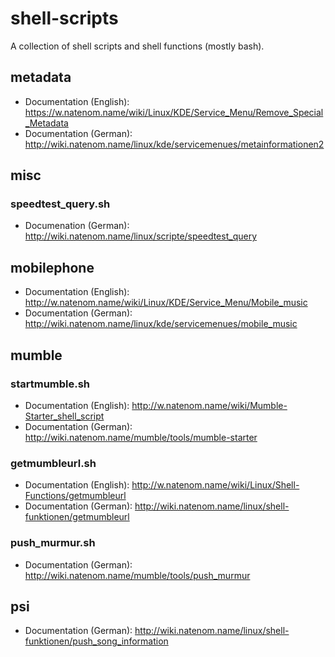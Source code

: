 shell-scripts
=============

A collection of shell scripts and shell functions (mostly bash).

## metadata
* Documentation (English): https://w.natenom.name/wiki/Linux/KDE/Service_Menu/Remove_Special_Metadata
* Documentation (German): http://wiki.natenom.name/linux/kde/servicemenues/metainformationen2

## misc
### speedtest_query.sh
* Documenation (German): http://wiki.natenom.name/linux/scripte/speedtest_query

## mobilephone
* Documentation (English): http://w.natenom.name/wiki/Linux/KDE/Service_Menu/Mobile_music
* Documentation (German): http://wiki.natenom.name/linux/kde/servicemenues/mobile_music

## mumble
### startmumble.sh
* Documentation (English): http://w.natenom.name/wiki/Mumble-Starter_shell_script
* Documentation (German): http://wiki.natenom.name/mumble/tools/mumble-starter

### getmumbleurl.sh
* Documentation (English): http://w.natenom.name/wiki/Linux/Shell-Functions/getmumbleurl
* Documentation (German): http://wiki.natenom.name/linux/shell-funktionen/getmumbleurl

### push_murmur.sh
* Documentation (German): http://wiki.natenom.name/mumble/tools/push_murmur

## psi
* Documentation (German): http://wiki.natenom.name/linux/shell-funktionen/push_song_information

